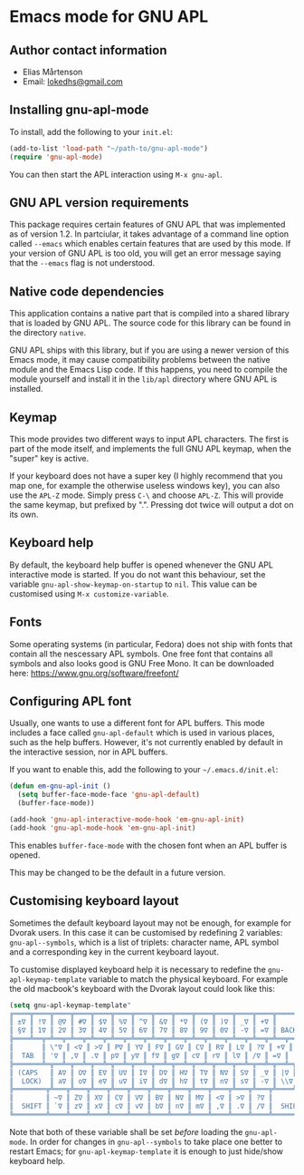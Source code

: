 Emacs mode for GNU APL
======================

Author contact information
--------------------------

  - Elias Mårtenson
  - Email: lokedhs@gmail.com

Installing gnu-apl-mode
-----------------------

To install, add the following to your `init.el`:

```lisp
(add-to-list 'load-path "~/path-to/gnu-apl-mode")
(require 'gnu-apl-mode)
```

You can then start the APL interaction using `M-x gnu-apl`.

GNU APL version requirements
----------------------------

This package requires certain features of GNU APL that was implemented
as of version 1.2. In partciular, it takes advantage of a command line
option called `--emacs` which enables certain features that are used
by this mode. If your version of GNU APL is too old, you will get an
error message saying that the `--emacs` flag is not understood.

Native code dependencies
------------------------

This application contains a native part that is compiled into a shared
library that is loaded by GNU APL. The source code for this library
can be found in the directory `native`.

GNU APL ships with this library, but if you are using a newer version
of this Emacs mode, it may cause compatibility problems between the
native module and the Emacs Lisp code. If this happens, you need to
compile the module yourself and install it in the `lib/apl` directory
where GNU APL is installed.

Keymap
------

This mode provides two different ways to input APL characters. The
first is part of the mode itself, and implements the full GNU APL
keymap, when the "super" key is active.

If your keyboard does not have a super key (I highly recommend that
you map one, for example the otherwise useless windows key), you can
also use the `APL-Z` mode. Simply press `C-\` and choose `APL-Z`. This
will provide the same keymap, but prefixed by ".". Pressing dot twice
will output a dot on its own.

Keyboard help
-------------

By default, the keyboard help buffer is opened whenever the GNU APL
interactive mode is started. If you do not want this behaviour, set
the variable `gnu-apl-show-keymap-on-startup` to `nil`. This value can
be customised using `M-x customize-variable`.

Fonts
-----

Some operating systems (in particular, Fedora) does not ship with
fonts that contain all the nescessary APL symbols. One free font that
contains all symbols and also looks good is GNU Free Mono. It can be
downloaded here: https://www.gnu.org/software/freefont/

Configuring APL font
--------------------

Usually, one wants to use a different font for APL buffers. This mode
includes a face called `gnu-apl-default` which is used in various
places, such as the help buffers. However, it's not currently enabled
by default in the interactive session, nor in APL buffers.

If you want to enable this, add the following to your
`~/.emacs.d/init.el`:

```lisp
(defun em-gnu-apl-init ()
  (setq buffer-face-mode-face 'gnu-apl-default)
  (buffer-face-mode))

(add-hook 'gnu-apl-interactive-mode-hook 'em-gnu-apl-init)
(add-hook 'gnu-apl-mode-hook 'em-gnu-apl-init)
```

This enables `buffer-face-mode` with the chosen font when an APL
buffer is opened.

This may be changed to be the default in a future version.

Customising keyboard layout
---------------------------

Sometimes the default keyboard layout may not be enough, for example
for Dvorak users. In this case it can be customised by redefining 2
variables: `gnu-apl--symbols`, which is a list of triplets: character
name, APL symbol and a corresponding key in the current keyboard
layout.

To customise displayed keyboard help it is necessary to redefine the
`gnu-apl-keymap-template` variable to match the physical keyboard. For
example the old macbook's keyboard with the Dvorak layout could look
like this:

```lisp
(setq gnu-apl-keymap-template"
╔════╦════╦════╦════╦════╦════╦════╦════╦════╦════╦════╦════╦════╦═════════╗
║ ±∇ ║ !∇ ║ @∇ ║ #∇ ║ $∇ ║ %∇ ║ ^∇ ║ &∇ ║ *∇ ║ (∇ ║ )∇ ║ _∇ ║ +∇ ║         ║
║ §∇ ║ 1∇ ║ 2∇ ║ 3∇ ║ 4∇ ║ 5∇ ║ 6∇ ║ 7∇ ║ 8∇ ║ 9∇ ║ 0∇ ║ -∇ ║ =∇ ║ BACKSP  ║
╠════╩══╦═╩══╦═╩══╦═╩══╦═╩══╦═╩══╦═╩══╦═╩══╦═╩══╦═╩══╦═╩══╦═╩══╦═╩══╦══════╣
║       ║ \"∇ ║ <∇ ║ >∇ ║ P∇ ║ Y∇ ║ F∇ ║ G∇ ║ C∇ ║ R∇ ║ L∇ ║ ?∇ ║ +∇ ║ RET  ║
║  TAB  ║ '∇ ║ ,∇ ║ .∇ ║ p∇ ║ y∇ ║ f∇ ║ g∇ ║ c∇ ║ r∇ ║ l∇ ║ /∇ ║ =∇ ║      ║
╠═══════╩═╦══╩═╦══╩═╦══╩═╦══╩═╦══╩═╦══╩═╦══╩═╦══╩═╦══╩═╦══╩═╦══╩═╦══╩═╗    ║
║ (CAPS   ║ A∇ ║ O∇ ║ E∇ ║ U∇ ║ I∇ ║ D∇ ║ H∇ ║ T∇ ║ N∇ ║ S∇ ║ _∇ ║ |∇ ║    ║
║  LOCK)  ║ a∇ ║ o∇ ║ e∇ ║ u∇ ║ i∇ ║ d∇ ║ h∇ ║ t∇ ║ n∇ ║ s∇ ║ -∇ ║ \\∇ ║    ║
╠════════╦╩═══╦╩═══╦╩═══╦╩═══╦╩═══╦╩═══╦╩═══╦╩═══╦╩═══╦╩═══╦╩═══╦╩════╩════╣
║        ║ ~∇ ║ Z∇ ║ X∇ ║ C∇ ║ V∇ ║ B∇ ║ N∇ ║ M∇ ║ <∇ ║ >∇ ║ ?∇ ║          ║
║  SHIFT ║ `∇ ║ z∇ ║ x∇ ║ c∇ ║ v∇ ║ b∇ ║ n∇ ║ m∇ ║ ,∇ ║ .∇ ║ /∇ ║  SHIFT   ║
╚════════╩════╩════╩════╩════╩════╩════╩════╩════╩════╩════╩════╩══════════╝")
```

Note that both of these variable shall be set _before_ loading the
`gnu-apl-mode`. In order for changes in `gnu-apl--symbols` to take
place one better to restart Emacs; for `gnu-apl-keymap-template` it is
enough to just hide/show keyboard help.
